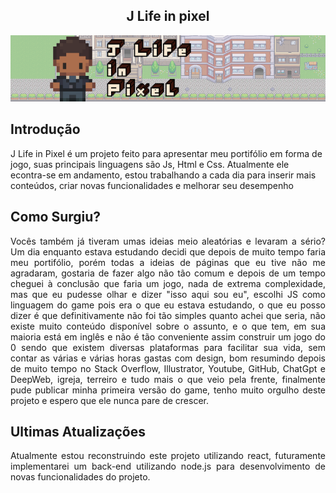 <section align="center">
<h1>  J Life in pixel </h1>
  <a href="https://juniorsilva-jk.github.io/portfolio/">
    <img src="/images/CapaGitHub.png" alt="J Life in Pixel"><https://juniorsilva-jk.github.io/portfolio/>
  </a>
</section>

## Introdução
<p> J Life in Pixel é um projeto feito para apresentar meu portifólio em forma de jogo, suas principais linguagens são Js, Html e Css. Atualmente ele econtra-se em andamento, estou trabalhando a cada dia para inserir mais conteúdos, criar novas funcionalidades e melhorar seu desempenho </p>

## Como Surgiu? 

<p align="justify"> Vocês também já tiveram umas ideias meio aleatórias e levaram a sério? Um dia enquanto estava estudando decidi que depois de muito tempo faria meu portifólio, porém todas a ideias de páginas que eu tive não me agradaram, gostaria de fazer algo não tão comum e depois de um tempo cheguei à conclusão que faria um jogo, nada de extrema complexidade, mas que eu pudesse olhar e dizer "isso aqui sou eu", escolhi JS como linguagem do game pois era o que eu estava estudando, o que eu posso dizer é que definitivamente não foi tão simples quanto achei que seria, não existe muito conteúdo disponível sobre o assunto, e o que tem, em sua maioria está em inglês e não é tão conveniente assim construir um jogo do 0 sendo que existem diversas plataformas para facilitar sua vida, sem contar as várias e várias horas gastas com design, bom resumindo depois de muito tempo no Stack Overflow, Illustrator, Youtube, GitHub, ChatGpt e DeepWeb, igreja, terreiro e tudo mais o que veio pela frente, finalmente pude publicar minha primeira versão do game, tenho muito orgulho deste projeto e espero que ele nunca pare de crescer. </p>

## Ultimas Atualizações

<p align="justify"> Atualmente estou reconstruindo este projeto utilizando react, futuramente implementarei um back-end utilizando node.js para desenvolvimento de novas funcionalidades do projeto. </p>
